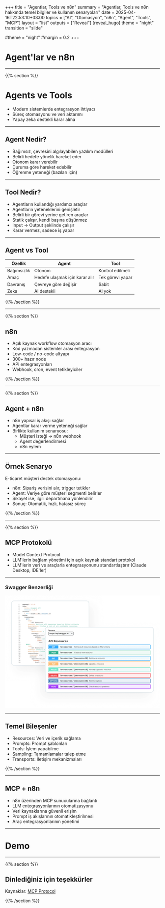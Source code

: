 +++
title = "Agentlar, Tools ve n8n"
summary = "Agentlar, Tools ve n8n hakkında temel bilgiler ve kullanım senaryoları"
date = 2025-04-16T22:53:10+03:00
topics = ["AI", "Otomasyon", "n8n", "Agent", "Tools", "MCP"]
layout = "list"
outputs = ["Reveal"]
[reveal_hugo]
theme = "night"
transition = "slide"

#theme = "night"
#margin = 0.2
+++

# Agent'lar ve n8n

---

{{% section %}}

# Agents ve Tools

- Modern sistemlerde entegrasyon ihtiyacı
- Süreç otomasyonu ve veri aktarımı
- Yapay zeka destekli karar alma

---

## Agent Nedir?
- Bağımsız, çevresini algılayabilen yazılım modülleri
- Belirli hedefe yönelik hareket eder
- Otonom karar verebilir
- Duruma göre hareket edebilir
- Öğrenme yeteneği (bazıları için)

---

## Tool Nedir?
- Agentların kullandığı yardımcı araçlar
- Agentların yeteneklerini genişletir
- Belirli bir görevi yerine getiren araçlar
- Statik çalışır, kendi başına düşünmez
- Input → Output şeklinde çalışır
- Karar vermez, sadece iş yapar

---

## Agent vs Tool
| Özellik | Agent | Tool |
|---------|-------|------|
| Bağımsızlık | Otonom | Kontrol edilmeli |
| Amaç | Hedefe ulaşmak için karar alır | Tek görevi yapar |
| Davranış | Çevreye göre değişir | Sabit |
| Zeka | AI destekli | AI yok |

{{% /section %}}

---

{{% section %}}

## n8n
- Açık kaynak workflow otomasyon aracı
- Kod yazmadan sistemler arası entegrasyon
- Low-code / no-code altyapı
- 300+ hazır node
- API entegrasyonları
- Webhook, cron, event tetikleyiciler

{{% /section %}}

---

{{% section %}}

## Agent + n8n
- n8n yapısal iş akışı sağlar
- Agentlar karar verme yeteneği sağlar
- Birlikte kullanım senaryosu:
  - Müşteri isteği → n8n webhook
  - Agent değerlendirmesi
  - n8n eylem

---

## Örnek Senaryo
E-ticaret müşteri destek otomasyonu:
- n8n: Sipariş verisini alır, trigger tetikler
- Agent: Veriye göre müşteri segmenti belirler
- Şikayet ise, ilgili departmana yönlendirir
- Sonuç: Otomatik, hızlı, hatasız süreç

{{% /section %}}

---

{{% section %}}

## MCP Protokolü
- Model Context Protocol
- LLM'lerin bağlam yönetimi için açık kaynak standart protokol
- LLM'lerin veri ve araçlarla entegrasyonunu standartlaştırır (Claude Desktop, IDE'ler)

---

### Swagger Benzerliği

![Swagger UI](/images/general/swagger.png)

---

## Temel Bileşenler
- Resources: Veri ve içerik sağlama
- Prompts: Prompt şablonları
- Tools: İşlem yapabilme
- Sampling: Tamamlamalar talep etme
- Transports: İletişim mekanizmaları

{{% /section %}}

---

## MCP + n8n
- n8n üzerinden MCP sunucularına bağlantı
- LLM entegrasyonlarının otomatizasyonu
- Veri kaynaklarına güvenli erişim
- Prompt iş akışlarının otomatikleştirilmesi
- Araç entegrasyonlarının yönetimi

---

# Demo

---

{{% section %}}

## Dinlediğiniz için teşekkürler

Kaynaklar: [MCP Protocol](https://modelcontextprotocol.io/introduction)

{{% /section %}}
